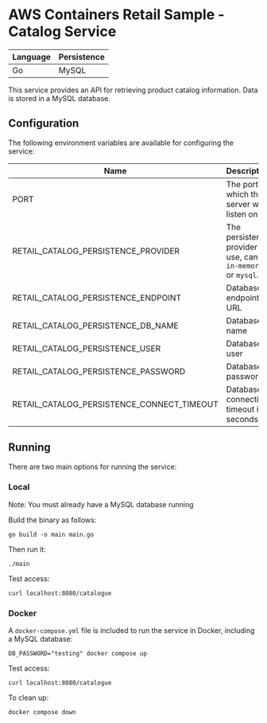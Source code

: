 # AWS Containers Retail Sample - Catalog Service

| Language | Persistence |
| -------- | ----------- |
| Go       | MySQL       |

This service provides an API for retrieving product catalog information. Data is stored in a MySQL database.

## Configuration

The following environment variables are available for configuring the service:

| Name                                       | Description                                                     | Default        |
| ------------------------------------------ | --------------------------------------------------------------- | -------------- |
| PORT                                       | The port which the server will listen on                        | `8080`         |
| RETAIL_CATALOG_PERSISTENCE_PROVIDER        | The persistence provider to use, can be `in-memory` or `mysql`. | `in-memory`    |
| RETAIL_CATALOG_PERSISTENCE_ENDPOINT        | Database endpoint URL                                           | `""`           |
| RETAIL_CATALOG_PERSISTENCE_DB_NAME         | Database name                                                   | `catalogdb`    |
| RETAIL_CATALOG_PERSISTENCE_USER            | Database user                                                   | `catalog_user` |
| RETAIL_CATALOG_PERSISTENCE_PASSWORD        | Database password                                               | `""`           |
| RETAIL_CATALOG_PERSISTENCE_CONNECT_TIMEOUT | Database connection timeout in seconds                          | `5`            |

## Running

There are two main options for running the service:

### Local

Note: You must already have a MySQL database running

Build the binary as follows:

```
go build -o main main.go
```

Then run it:

```
./main
```

Test access:

```
curl localhost:8080/catalogue
```

### Docker

A `docker-compose.yml` file is included to run the service in Docker, including a MySQL database:

```
DB_PASSWORD="testing" docker compose up
```

Test access:

```
curl localhost:8080/catalogue
```

To clean up:

```
docker compose down
```
